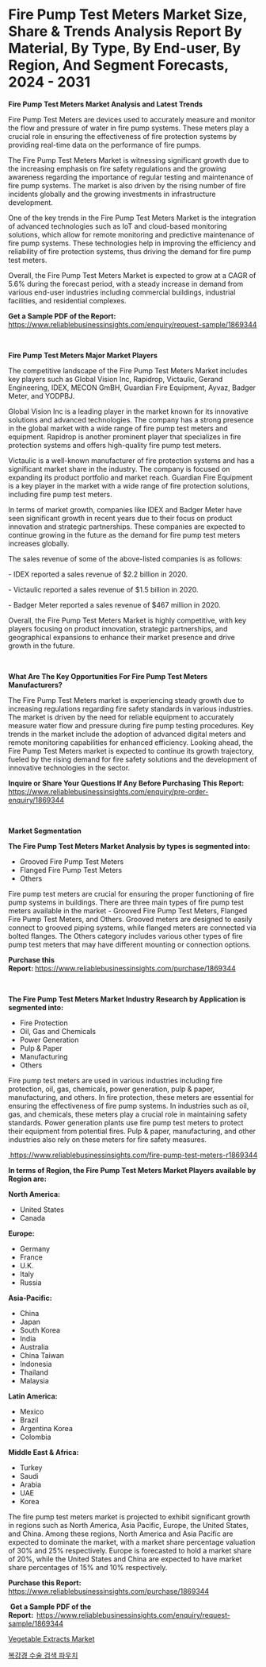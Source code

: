 <p><h1>Fire Pump Test Meters Market Size, Share & Trends Analysis Report By Material, By Type, By End-user, By Region, And Segment Forecasts, 2024 - 2031</h1></p><p><strong>Fire Pump Test Meters Market Analysis and Latest Trends</strong></p>
<p><p>Fire Pump Test Meters are devices used to accurately measure and monitor the flow and pressure of water in fire pump systems. These meters play a crucial role in ensuring the effectiveness of fire protection systems by providing real-time data on the performance of fire pumps.</p><p>The Fire Pump Test Meters Market is witnessing significant growth due to the increasing emphasis on fire safety regulations and the growing awareness regarding the importance of regular testing and maintenance of fire pump systems. The market is also driven by the rising number of fire incidents globally and the growing investments in infrastructure development.</p><p>One of the key trends in the Fire Pump Test Meters Market is the integration of advanced technologies such as IoT and cloud-based monitoring solutions, which allow for remote monitoring and predictive maintenance of fire pump systems. These technologies help in improving the efficiency and reliability of fire protection systems, thus driving the demand for fire pump test meters.</p><p>Overall, the Fire Pump Test Meters Market is expected to grow at a CAGR of 5.6% during the forecast period, with a steady increase in demand from various end-user industries including commercial buildings, industrial facilities, and residential complexes.</p></p>
<p><strong>Get a Sample PDF of the Report:&nbsp;</strong> <a href="https://www.reliablebusinessinsights.com/enquiry/request-sample/1869344">https://www.reliablebusinessinsights.com/enquiry/request-sample/1869344</a></p>
<p>&nbsp;</p>
<p><strong>Fire Pump Test Meters Major Market Players</strong></p>
<p><p>The competitive landscape of the Fire Pump Test Meters Market includes key players such as Global Vision Inc, Rapidrop, Victaulic, Gerand Engineering, IDEX, MECON GmBH, Guardian Fire Equipment, Ayvaz, Badger Meter, and YODPBJ.</p><p>Global Vision Inc is a leading player in the market known for its innovative solutions and advanced technologies. The company has a strong presence in the global market with a wide range of fire pump test meters and equipment. Rapidrop is another prominent player that specializes in fire protection systems and offers high-quality fire pump test meters.</p><p>Victaulic is a well-known manufacturer of fire protection systems and has a significant market share in the industry. The company is focused on expanding its product portfolio and market reach. Guardian Fire Equipment is a key player in the market with a wide range of fire protection solutions, including fire pump test meters.</p><p>In terms of market growth, companies like IDEX and Badger Meter have seen significant growth in recent years due to their focus on product innovation and strategic partnerships. These companies are expected to continue growing in the future as the demand for fire pump test meters increases globally.</p><p>The sales revenue of some of the above-listed companies is as follows:</p><p>- IDEX reported a sales revenue of $2.2 billion in 2020.</p><p>- Victaulic reported a sales revenue of $1.5 billion in 2020.</p><p>- Badger Meter reported a sales revenue of $467 million in 2020.</p><p>Overall, the Fire Pump Test Meters Market is highly competitive, with key players focusing on product innovation, strategic partnerships, and geographical expansions to enhance their market presence and drive growth in the future.</p></p>
<p>&nbsp;</p>
<p><strong>What Are The Key Opportunities For Fire Pump Test Meters Manufacturers?</strong></p>
<p><p>The Fire Pump Test Meters market is experiencing steady growth due to increasing regulations regarding fire safety standards in various industries. The market is driven by the need for reliable equipment to accurately measure water flow and pressure during fire pump testing procedures. Key trends in the market include the adoption of advanced digital meters and remote monitoring capabilities for enhanced efficiency. Looking ahead, the Fire Pump Test Meters market is expected to continue its growth trajectory, fueled by the rising demand for fire safety solutions and the development of innovative technologies in the sector.</p></p>
<p><strong>Inquire or Share Your Questions If Any Before Purchasing This Report:</strong> <a href="https://www.reliablebusinessinsights.com/enquiry/pre-order-enquiry/1869344">https://www.reliablebusinessinsights.com/enquiry/pre-order-enquiry/1869344</a></p>
<p>&nbsp;</p>
<p><strong>Market Segmentation</strong></p>
<p><strong>The Fire Pump Test Meters Market Analysis by types is segmented into:</strong></p>
<p><ul><li>Grooved Fire Pump Test Meters</li><li>Flanged Fire Pump Test Meters</li><li>Others</li></ul></p>
<p><p>Fire pump test meters are crucial for ensuring the proper functioning of fire pump systems in buildings. There are three main types of fire pump test meters available in the market - Grooved Fire Pump Test Meters, Flanged Fire Pump Test Meters, and Others. Grooved meters are designed to easily connect to grooved piping systems, while flanged meters are connected via bolted flanges. The Others category includes various other types of fire pump test meters that may have different mounting or connection options.</p></p>
<p><strong>Purchase this Report:&nbsp;</strong><a href="https://www.reliablebusinessinsights.com/purchase/1869344">https://www.reliablebusinessinsights.com/purchase/1869344</a></p>
<p>&nbsp;</p>
<p><strong>The Fire Pump Test Meters Market Industry Research by Application is segmented into:</strong></p>
<p><ul><li>Fire Protection</li><li>Oil, Gas and Chemicals</li><li>Power Generation</li><li>Pulp & Paper</li><li>Manufacturing</li><li>Others</li></ul></p>
<p><p>Fire pump test meters are used in various industries including fire protection, oil, gas, chemicals, power generation, pulp & paper, manufacturing, and others. In fire protection, these meters are essential for ensuring the effectiveness of fire pump systems. In industries such as oil, gas, and chemicals, these meters play a crucial role in maintaining safety standards. Power generation plants use fire pump test meters to protect their equipment from potential fires. Pulp & paper, manufacturing, and other industries also rely on these meters for fire safety measures.</p></p>
<p><a href="https://www.reliablebusinessinsights.com/fire-pump-test-meters-r1869344">&nbsp;https://www.reliablebusinessinsights.com/fire-pump-test-meters-r1869344</a></p>
<p><strong>In terms of Region, the Fire Pump Test Meters Market Players available by Region are:</strong></p>
<p>
    <p> <strong> North America: </strong>
        <ul>
            <li>United States</li>
            <li>Canada</li>
        </ul>
        </p> 
    <p> <strong> Europe: </strong>
        <ul>
            <li>Germany</li>
            <li>France</li>
            <li>U.K.</li>
            <li>Italy</li>
            <li>Russia</li>
        </ul>
        </p> 
    <p> <strong> Asia-Pacific: </strong>
        <ul>
            <li>China</li>
            <li>Japan</li>
            <li>South Korea</li>
            <li>India</li>
            <li>Australia</li>
            <li>China Taiwan</li>
            <li>Indonesia</li>
            <li>Thailand</li>
            <li>Malaysia</li>
        </ul>
        </p> 
    <p> <strong> Latin America: </strong>
        <ul>
            <li>Mexico</li>
            <li>Brazil</li>
            <li>Argentina Korea</li>
            <li>Colombia</li>
        </ul>
        </p> 
    <p> <strong> Middle East & Africa: </strong>
        <ul>
            <li>Turkey</li>
            <li>Saudi</li>
            <li>Arabia</li>
            <li>UAE</li>
            <li>Korea</li>
        </ul>
    </p>
    </p>
<p><p>The fire pump test meters market is projected to exhibit significant growth in regions such as North America, Asia Pacific, Europe, the United States, and China. Among these regions, North America and Asia Pacific are expected to dominate the market, with a market share percentage valuation of 30% and 25% respectively. Europe is forecasted to hold a market share of 20%, while the United States and China are expected to have market share percentages of 15% and 10% respectively.</p></p>
<p><strong>Purchase this Report: </strong><a href="https://www.reliablebusinessinsights.com/purchase/1869344">https://www.reliablebusinessinsights.com/purchase/1869344</a></p>
<p>&nbsp;<strong>Get a Sample PDF of the Report:&nbsp;&nbsp;</strong><a href="https://www.reliablebusinessinsights.com/enquiry/request-sample/1869344">https://www.reliablebusinessinsights.com/enquiry/request-sample/1869344</a></p>
<p><strong></strong></p>
<p><p><a href="https://github.com/LitzyGulgowski2023/Market-Research-Report-List-1/blob/main/vegetable-extracts-market.md">Vegetable Extracts Market</a></p><p><a href="https://github.com/apple8975768/Market-Research-Report-List-1/blob/main/4140560163536.md">복강경 수술 검색 파우치</a></p></p>